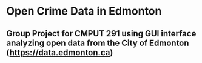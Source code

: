 # Open Crime Data in Edmonton
## Group Project for CMPUT 291 using GUI interface analyzing open data from the City of Edmonton (https://data.edmonton.ca)


